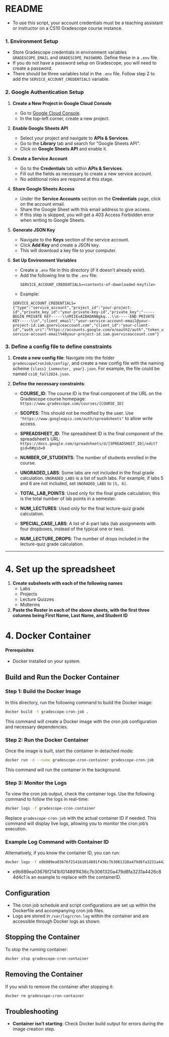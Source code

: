 # README

- To use this script, your account credentials must be a teaching assistant or instructor on a CS10 Gradescope course instance.

### 1. Environment Setup
- Store Gradescope credentials in environment variables `GRADESCOPE_EMAIL` and `GRADESCOPE_PASSWORD`. Define these in a `.env` file.
- If you do not have a password setup on Gradescope, you will need to create a password.
- There should be three variables total in the `.env` file. Follow step 2 to add the `SERVICE_ACCOUNT_CREDENTIALS` variable.
### 2. Google Authentication Setup

1. **Create a New Project in Google Cloud Console**
   - Go to [Google Cloud Console](https://console.cloud.google.com/).
   - In the top-left corner, create a new project.

2. **Enable Google Sheets API**
   - Select your project and navigate to **APIs & Services**.
   - Go to the **Library** tab and search for "Google Sheets API".
   - Click on **Google Sheets API** and enable it.

3. **Create a Service Account**
   - Go to the **Credentials** tab within **APIs & Services**.
   - Fill out the fields as necessary to create a new service account.
   - No additional roles are required at this stage.

4. **Share Google Sheets Access**
   - Under the **Service Accounts** section on the **Credentials** page, click on the account email.
   - Share the Google Sheet with this email address to give access.
   - If this step is skipped, you will get a 403 Access Forbidden error when writing to Google Sheets.

5. **Generate JSON Key**
   - Navigate to the **Keys** section of the service account.
   - Click **Add Key** and create a JSON key.
   - This will download a key file to your computer.

6. **Set Up Environment Variables**
   - Create a `.env` file in this directory (if it doesn’t already exist).
   - Add the following line to the `.env` file:
     ```plaintext
     SERVICE_ACCOUNT_CREDENTIALS=<contents-of-downloaded-keyfile>
     ```
   - Example:
    ```plaintext
    SERVICE_ACCOUNT_CREDENTIALS={"type":"service_account","project_id":"your-project-id","private_key_id":"your-private-key-id","private_key":"-----BEGIN PRIVATE KEY-----\\nMIIEvAIBADANBgkq...\\n-----END PRIVATE KEY-----\\n","client_email":"your-service-account-email@your-project-id.iam.gserviceaccount.com","client_id":"your-client-id","auth_uri":"https://accounts.google.com/o/oauth2/auth","token_uri":"https://oauth2.googleapis.com/token","auth_provider_x509_cert_url":"https://www.googleapis.com/oauth2/v1/certs","client_x509_cert_url":"https://www.googleapis.com/robot/v1/metadata/x509/your-service-account-email%40your-project-id.iam.gserviceaccount.com"}
    ```

### 3. Define a config file to define constraints

1. **Create a new config file**: Navigate into the folder `gradescopeCronJob/config/`, and create a new config file with the naming scheme `{class}_{semester, year}.json`. For example, the file could be named `cs10_fall2024.json`. 

2. **Define the necessary constraints**:
   - **COURSE_ID**: The course ID is the final component of the URL on the Gradescope course homepage: `https://www.gradescope.com/courses/[COURSE_ID]`

   - **SCOPES**: This should not be modified by the user. Use `"https://www.googleapis.com/auth/spreadsheets"` to allow write access.

   - **SPREADSHEET_ID**: The spreadsheet ID is the final component of the spreadsheet’s URL: `https://docs.google.com/spreadsheets/d/[SPREADSHEET_ID]/edit?gid=0#gid=0`

   - **NUMBER_OF_STUDENTS**: The number of students enrolled in the course.

   - **UNGRADED_LABS**: Some labs are not included in the final grade calculation. `UNGRADED_LABS` is a list of such labs. For example, if labs 5 and 6 are not included, set `UNGRADED_LABS` to `[5, 6]`.

   - **TOTAL_LAB_POINTS**: Used only for the final grade calculation; this is the total number of lab points in a semester.

   - **NUM_LECTURES**: Used only for the final lecture-quiz grade calculation.

   - **SPECIAL_CASE_LABS**: A list of 4-part labs (lab assignments with four dropboxes, instead of the typical one or two).

   - **NUM_LECTURE_DROPS**: The number of drops included in the lecture-quiz grade calculation.

---

# 4. Set up the spreadsheet
1. **Create subsheets with each of the following names**
   - Labs
   - Projects
   - Lecture Quizzes
   - Midterms
2.  **Paste the Roster in each of the above sheets, with the first three columns being First Name, Last Name, and Student ID**

# 4. Docker Container

#### Prerequisites

- Docker installed on your system.

## Build and Run the Docker Container

### Step 1: Build the Docker Image

In this directory, run the following command to build the Docker image:

```bash
docker build -t gradescope-cron-job .
```

This command will create a Docker image with the cron job configuration and necessary dependencies.

### Step 2: Run the Docker Container

Once the image is built, start the container in detached mode:

```bash
docker run -d --name gradescope-cron-container gradescope-cron-job
```

This command will run the container in the background.

### Step 3: Monitor the Logs

To view the cron job output, check the container logs. Use the following command to follow the logs in real-time:

```bash
docker logs -f gradescope-cron-container
```

Replace `gradescope-cron-job` with the actual container ID if needed. This command will display live logs, allowing you to monitor the cron job’s execution.

### Example Log Command with Container ID

Alternatively, if you know the container ID, you can run:

```bash
docker logs -f e9b989ea03676f2141b1014891f436c7b3061320a479d8fa3231a4426c84d4c1
```
- e9b989ea03676f2141b1014891f436c7b3061320a479d8fa3231a4426c84d4c1 is an example to replace with the containerID.

## Configuration

- The cron job schedule and script configurations are set up within the Dockerfile and accompanying cron job files.
- Logs are stored in `/var/log/cron.log` within the container and are accessible through Docker logs as shown.

## Stopping the Container

To stop the running container:

```bash
docker stop gradescope-cron-container
```

## Removing the Container

If you wish to remove the container after stopping it:

```bash
docker rm gradescope-cron-container
```

## Troubleshooting

- **Container isn’t starting**: Check Docker build output for errors during the image creation step.
